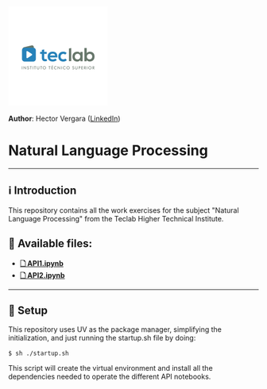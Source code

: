 <img src="./assets/img/teclab_logo.png" alt="Teclab logo" width="200">

**Author**: Hector Vergara ([LinkedIn](https://www.linkedin.com/in/hector-vergara/))

# Natural Language Processing

---

## ℹ️ Introduction

This repository contains all the work exercises for the subject "Natural Language Processing" from the Teclab Higher Technical Institute.

## 📂 Available files:

- [**🗋 API1.ipynb**](https://github.com/hhvergara/nlp_apis/blob/main/API1.ipynb)
- [**🗋 API2.ipynb**](https://github.com/hhvergara/nlp_apis/blob/main/API2.ipynb)

---

## 🚀 Setup

This repository uses UV as the package manager, simplifying the initialization, and just running the startup.sh file by doing:

```shell
$ sh ./startup.sh
```

This script will create the virtual environment and install all the dependencies needed to operate the different API notebooks.